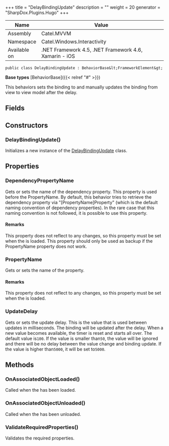 

+++
title = "DelayBindingUpdate" 
description = ""
weight = 20
generator = "SharpDox.Plugins.Hugo"
+++

Name|Value
---|---
Assembly|Catel.MVVM
Namespace|Catel.Windows.Interactivity
Available on|.NET Framework 4.5, .NET Framework 4.6, Xamarin - iOS

```
public class DelayBindingUpdate : BehaviorBase&lt;FrameworkElement&gt;
```

**Base types**
[BehaviorBase]({{&lt; relref "#" &gt;}})

This behaviors sets the binding to and manually updates the binding from view to view model after the delay.

## Fields

## Constructors

### DelayBindingUpdate()

Initializes a new instance of the [DelayBindingUpdate](#) class.

## Properties

### DependencyPropertyName

Gets or sets the name of the dependency property. This property is used before the PropertyName. By default, this behavior tries to retrieve the dependency property via "[PropertyName]Property" (which is the default naming convention of dependency properties). In the rare case that this naming convention is not followed, it is possible to use this property.

#### Remarks

This property does not reflect to any changes, so this property must be set when the is loaded. This property should only be used as backup if the PropertyName property does not work.

### PropertyName

Gets or sets the name of the property.

#### Remarks

This property does not reflect to any changes, so this property must be set when the is loaded.

### UpdateDelay

Gets or sets the update delay. This is the value that is used between updates in milliseconds. The binding will be updated after the delay. When a new value becomes available, the timer is reset and starts all over. The default value is`100`. If the value is smaller than`50`, the value will be ignored and there will be no delay between the value change and binding update. If the value is higher than`5000`, it will be set to`5000`.

## Methods

### OnAssociatedObjectLoaded()

Called when the has been loaded.

### OnAssociatedObjectUnloaded()

Called when the has been unloaded.

### ValidateRequiredProperties()

Validates the required properties.

